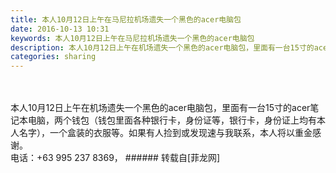 ```yaml
---
title: 本人10月12日上午在马尼拉机场遗失一个黑色的acer电脑包
date: 2016-10-13 10:31
keywords: 本人10月12日上午在马尼拉机场遗失一个黑色的acer电脑包
description: 本人10月12日上午在机场遗失一个黑色的acer电脑包，里面有一台15寸的acer笔记本电脑，两个钱包（钱包里面各种银行卡，身份证等，银行卡，身份证上均有本人名字），一个盒装的衣服等。如果有人捡到或发现速与我联系，本人将以重金感谢。电话：+63 995 237 8369，
categories: sharing
---
```

<td class="t_f" id="postmessage_409413">

<br/>
<br/>
本人10月12日上午在机场遗失一个黑色的acer电脑包，里面有一台15寸的acer笔记本电脑，两个钱包（钱包里面各种银行卡，身份证等，银行卡，身份证上均有本人名字），一个盒装的衣服等。如果有人捡到或发现速与我联系，本人将以重金感谢。<br/>
电话：+63 995 237 8369，</td>
###### 转载自[菲龙网]